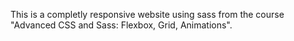 This is a completly responsive website using sass from the course "Advanced CSS and Sass: Flexbox, Grid, Animations".

